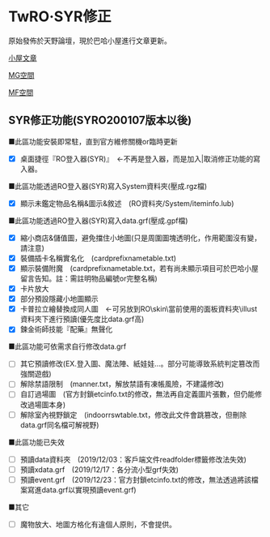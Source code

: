# **TwRO‧SYR修正**
原始發佈於天野論壇，現於巴哈小屋進行文章更新。

[小屋文章](https://home.gamer.com.tw/creationDetail.php?sn=3742551)

[MG空間](https://mega.nz/#F!cB1SgLLL!oEK5uAP8HbpRcd-TgzgNKA)

[MF空間](https://www.mediafire.com/folder/pk25tbtwwa5o4/RO_2wins)

## **SYR修正功能(SYRO200107版本以後)**
■此區功能安裝即常駐，直到官方維修關機or臨時更新
- [x] 桌面捷徑『RO登入器(SYR)』　←不再是登入器，而是加入|取消修正功能的寫入器。

■此區功能透過RO登入器(SYR)寫入System資料夾(壓成.rgz檔)
- [x] 顯示未鑑定物品名稱&圖示&敘述　(RO資料夾/System/iteminfo.lub)

■此區功能透過RO登入器(SYR)寫入data.grf(壓成.gpf檔)
- [x] 縮小商店&儲值圖，避免擋住小地圖(只是周圍圖塊透明化，作用範圍沒有變，請注意)
- [x] 裝備插卡名稱實名化　(cardprefixnametable.txt)
- [x] 顯示裝備附魔　(cardprefixnametable.txt，若有尚未顯示項目可於巴哈小屋留言告知。註：需註明物品編號or完整名稱)
- [x] 卡片放大
- [x] 部分預設隱藏小地圖顯示
- [x] 卡普拉立繪替換成同人圖　←可另放到RO\skin\當前使用的面板資料夾\illust資料夾下進行預讀(優先度比data.grf高)
- [x] 鍊金術師技能『配藥』無聲化

■此區功能可依需求自行修改data.grf
- [ ] 其它預讀修改(EX.登入圖、魔法陣、紙娃娃...。部分可能導致系統判定篡改而強關遊戲)
- [ ] 解除禁語限制　(manner.txt，解放禁語有凍帳風險，不建議修改)
- [ ] 自訂過場圖　(官方封鎖etcinfo.txt的修改，無法再自定義圖片張數，但仍能修改過場圖本身)
- [ ] 解除室內視野鎖定　(indoorrswtable.txt，修改此文件會跳篡改，但刪除data.grf同名檔可解視野)

■此區功能已失效
- [ ] 預讀data資料夾　(2019/12/03：客戶端文件readfolder標籤修改法失效)
- [ ] 預讀xdata.grf　(2019/12/17：各分流小型grf失效)
- [ ] 預讀event.grf　(2019/12/23：官方封鎖etcinfo.txt的修改，無法透過將該檔案寫進data.grf以實現預讀event.grf)

■其它
- [ ] 魔物放大、地圖方格化有違個人原則，不會提供。
